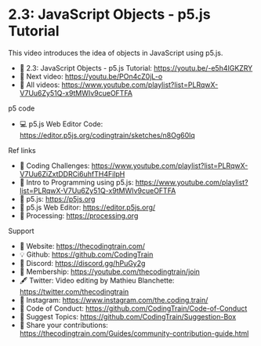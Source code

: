  # 2.3: JavaScript Objects - p5.js Tutorial
 
This video introduces the idea of objects in JavaScript using p5.js.

-   🔗  2.3: JavaScript Objects - p5.js Tutorial: https://youtu.be/-e5h4IGKZRY
-   🎥  Next video: https://youtu.be/POn4cZ0jL-o     
-   🎥  All videos: https://www.youtube.com/playlist?list=PLRqwX-V7Uu6Zy51Q-x9tMWIv9cueOFTFA

p5 code
-   💻  p5.js Web Editor Code: https://editor.p5js.org/codingtrain/sketches/n8Og60lq

Ref links
-   🎥  Coding Challenges: https://www.youtube.com/playlist?list=PLRqwX-V7Uu6ZiZxtDDRCi6uhfTH4FilpH
-   🎥  Intro to Programming using p5.js: https://www.youtube.com/playlist?list=PLRqwX-V7Uu6Zy51Q-x9tMWIv9cueOFTFA
-   🔗 p5.js: https://p5js.org
-   🔗 p5.js Web Editor: https://editor.p5js.org/ 
-   🔗 Processing: https://processing.org

Support
-   🚂  Website: https://thecodingtrain.com/
-   💡  Github: https://github.com/CodingTrain
-   💬  Discord: https://discord.gg/hPuGy2g
-   💖  Membership: https://youtube.com/thecodingtrain/join
-   🖋️  Twitter: Video editing by Mathieu Blanchette: https://twitter.com/thecodingtrain
-   📸  Instagram: https://www.instagram.com/the.coding.train/
-   📄  Code of Conduct: https://github.com/CodingTrain/Code-of-Conduct
-   🚩  Suggest Topics: https://github.com/CodingTrain/Suggestion-Box
-   👾  Share your contributions: https://thecodingtrain.com/Guides/community-contribution-guide.html
